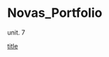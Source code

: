 # Novas_Portfolio
unit. 7

[title](https://github.com/novaINCR/Novas_Portfolio/edit/main/README.md)
